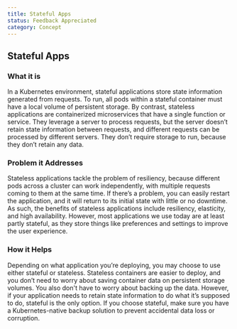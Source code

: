 ```yaml
---
title: Stateful Apps
status: Feedback Appreciated
category: Concept
---
```

## Stateful Apps

### What it is

In a Kubernetes environment, stateful applications store state information generated from requests. To run, all pods within a stateful container must have a local volume of persistent storage. By contrast, stateless applications are containerized microservices that have a single function or service. They leverage a server to process requests, but the server doesn’t retain state information between requests, and different requests can be processed by different servers. They don’t require storage to run, because they don’t retain any data.

### Problem it Addresses

Stateless applications tackle the problem of resiliency, because different pods across a cluster can work independently, with multiple requests coming to them at the same time. If there’s a problem, you can easily restart the application, and it will return to its initial state with little or no downtime. As such, the benefits of stateless applications include resiliency, elasticity, and high availability. However, most applications we use today are at least partly stateful, as they store things like preferences and settings to improve the user experience.

### How it Helps

Depending on what application you’re deploying, you may choose to use either stateful or stateless. Stateless containers are easier to deploy, and you don’t need to worry about saving container data on persistent storage volumes. You also don't have to worry about backing up the data. However, if your application needs to retain state information to do what it’s supposed to do, stateful is the only option. If you choose stateful, make sure you have a Kubernetes-native backup solution to prevent accidental data loss or corruption.

